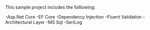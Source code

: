 This sample project includes the folllowing:


-Asp.Net Core
-EF Core
-Dependency Injection
-Fluent Validation
-Architectural Layer
-MS Sql
-SeriLog

